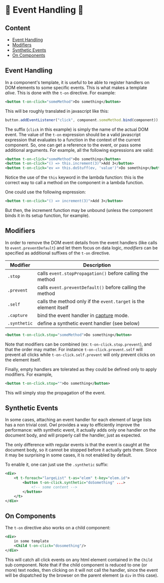 # 🦉 Event Handling 🦉

## Content

- [Event Handling](#event-handling)
- [Modifiers](#modifiers)
- [Synthetic Events](#synthetic-events)
- [On Components](#on-components)

## Event Handling

In a component's template, it is useful to be able to register handlers on DOM
elements to some specific events. This is what makes a template _alive_. This
is done with the `t-on` directive. For example:

```xml
<button t-on-click="someMethod">Do something</button>
```

This will be roughly translated in javascript like this:

```js
button.addEventListener("click", component.someMethod.bind(component));
```

The suffix (`click` in this example) is simply the name of the actual DOM
event. The value of the `t-on` expression should be a valid javascript expression
that evaluates to a function in the context of the current component. So, one
can get a reference to the event, or pass some additional arguments. For example,
all the following expressions are valid:

```xml
<button t-on-click="someMethod">Do something</button>
<button t-on-click="() => this.increment(3)">Add 3</button>
<button t-on-click="ev => this.doStuff(ev, 'value')">Do something</button>
```

Notice the use of the `this` keyword in the lambda function: this is the
correct way to call a method on the component in a lambda function.

One could use the following expression:

```xml
<button t-on-click="() => increment(3)">Add 3</button>
```

But then, the increment function may be unbound (unless the component binds it
in its setup function, for example).

## Modifiers

In order to remove the DOM event details from the event handlers (like calls to
`event.preventDefault`) and let them focus on data logic, _modifiers_ can be
specified as additional suffixes of the `t-on` directive.

| Modifier     | Description                                                                                                              |
| ------------ | ------------------------------------------------------------------------------------------------------------------------ |
| `.stop`      | calls `event.stopPropagation()` before calling the method                                                                |
| `.prevent`   | calls `event.preventDefault()` before calling the method                                                                 |
| `.self`      | calls the method only if the `event.target` is the element itself                                                        |
| `.capture`   | bind the event handler in [capture](https://developer.mozilla.org/en-US/docs/Web/API/EventTarget/addEventListener) mode. |
| `.synthetic` | define a synthetic event handler (see below)                                                                             |

```xml
<button t-on-click.stop="someMethod">Do something</button>
```

Note that modifiers can be combined (ex: `t-on-click.stop.prevent`), and that
the order may matter. For instance `t-on-click.prevent.self` will prevent all
clicks while `t-on-click.self.prevent` will only prevent clicks on the element
itself.

Finally, empty handlers are tolerated as they could be defined only to apply
modifiers. For example,

```xml
<button t-on-click.stop="">Do something</button>
```

This will simply stop the propagation of the event.

## Synthetic Events

In some cases, attaching an event handler for each element of large lists has
a non trivial cost. Owl provides a way to efficiently improve the performance:
with synthetic event, it actually adds only one handler on the document body,
and will properly call the handler, just as expected.

The only difference with regular events is that the event is caught at the document
body, so it cannot be stopped before it actually gets there. Since it may be
surprising in some cases, it is not enabled by default.

To enable it, one can just use the `.synthetic` suffix:

```xml
<div>
    <t t-foreach="largeList" t-as="elem" t-key="elem.id">
        <button t-on-click.synthetic="doSomething" ...>
            <!-- some content -->
        </button>
    </t>
</div>
```

## On Components

The `t-on` directive also works on a child component:

```xml
<div>
    in some template
    <Child t-on-click="dosomething"/>
</div>
```

This will catch all click events on any html element contained in the `Child`
sub component. Note that if the child component is reduced to one (or more) text
nodes, then clicking on it will not call the handler, since the event will be
dispatched by the browser on the parent element (a `div` in this case).
